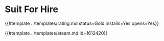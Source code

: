 # Suit For Hire
<!-- script:Aliases [] -->

{{#template ../templates/rating.md status=Gold installs=Yes opens=Yes}}

{{#template ../templates/steam.md id=1612420}}
